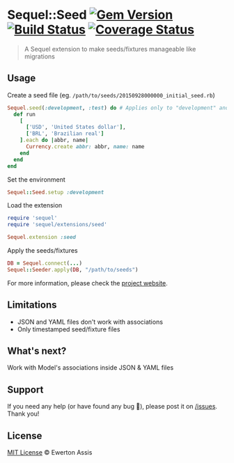 # Sequel::Seed [![Gem Version](https://badge.fury.io/rb/sequel-seed.svg)](http://badge.fury.io/rb/sequel-seed) [![Build Status](https://travis-ci.org/earaujoassis/sequel-seed.svg?branch=master)](https://travis-ci.org/earaujoassis/sequel-seed) [![Coverage Status](https://coveralls.io/repos/earaujoassis/sequel-seed/badge.svg?branch=master&service=github)](https://coveralls.io/github/earaujoassis/sequel-seed?branch=master)

> A Sequel extension to make seeds/fixtures manageable like migrations

## Usage

Create a seed file (eg. `/path/to/seeds/20150928000000_initial_seed.rb`)

```rb
Sequel.seed(:development, :test) do # Applies only to "development" and "test" environments
  def run
    [
      ['USD', 'United States dollar'],
      ['BRL', 'Brazilian real']
    ].each do |abbr, name|
      Currency.create abbr: abbr, name: name
    end
  end
end
```

Set the environment

```rb
Sequel::Seed.setup :development
```

Load the extension

```rb
require 'sequel'
require 'sequel/extensions/seed'

Sequel.extension :seed
```

Apply the seeds/fixtures

```rb
DB = Sequel.connect(...)
Sequel::Seeder.apply(DB, "/path/to/seeds")
```

For more information, please check the [project website](//earaujoassis.github.io/sequel-seed/).

## Limitations

- JSON and YAML files don't work with associations
- Only timestamped seed/fixture files

## What's next?

Work with Model's associations inside JSON &amp; YAML files

## Support

If you need any help (or have found any bug &#x1f41e;), please post it on
[/issues](//github.com/earaujoassis/sequel-seed/issues). Thank you!

## License

[MIT License](http://earaujoassis.mit-license.org/) &copy; Ewerton Assis
